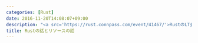 ```yaml
---
categories: [Rust]
date: 2016-11-20T14:08:07+09:00
description: "<a src='https://rust.connpass.com/event/41467/'>RustのLT会！ Rust入門者の集い - connpass</a>での発表用"
title: Rustの話とリソースの話
---
```


<section data-markdown
    data-separator="\n===\n"
    data-vertical="\n---\n"
    data-notes="^Note:">
<script type="text/template">
# Rustの話とリソースの話
----------------------
[RustのLT会！ Rust入門者の集い](https://rust.connpass.com/event/41467/)  
2016-11-21

<!-- .slide: class="center" -->

===
# About Me
---------
![κeenのアイコン](/images/icon.png) <!-- .element: style="position:absolute;right:0;z-index:-1" -->

 * κeen
 * [@blackenedgold](https://twitter.com/blackenedgold)
 * Github: [KeenS](https://github.com/KeenS)
 * 若者
 * サイバーエージェントのエンジニア
 * Lisp, ML, Rust, Shell Scriptあたりを書きます
 * [プログラミング言語Rust](https://rust-lang-ja.github.io/the-rust-programming-language-ja/1.6/book/)の翻訳
 * [Join rust-jp on Slack!](http://rust-jp.herokuapp.com/) にもいます。
===

# 注意
------

* たまにマニアックな話が出ますが気にせず無視して下さい
* 「なんかRustすげー」って思ってもらえれば幸いです


===

# Rustとの出会い
----------------

* 元々Lisperだった
* 他にはML, Ruby, JVM言語など

===

![lis books](/images/rust-and-resource/lisp.jpg)<!-- .element: height="640px" -->

===

<span style="font-size: 150%">「Lisperは自分で処理系作って一人前」</span>

<!-- .slide: class="center" -->

===

![compiler books](/images/rust-and-resource/compiler.jpg) <!-- .element: height="640px"" -->

===

# 苦悩
-------

* Cは低級すぎる
* Javaは向いてない
* C++は怖そう
  + 闇の軍団
  + 縄文土器飛んできそう
  + あと **nullあるしメモリ破壊あるし**
* MLは向いてるけどシステムプログラミングしづらい
* ATS2, Golang, D...

===

# Rustと出会う
----------------

* 正直最初は色物言語と思ってた
* 調べてみたら気に入った

===

# ゼロコスト抽象化
----------------------------

``` rust
fn sum_pos(v: &Vec<i32>) -> i32 {
    v.iter().filter(|i| **i > 0).sum()
```

===

高階関数が消えた…！？

``` asm
_ZN21higher_order_function7sum_pos17h2f9de4f69306ec0aE:
	.cfi_startproc
	movq	(%rdi), %rcx
	movq	16(%rdi), %rax
	leaq	(%rcx,%rax,4), %rdx
	xorl	%eax, %eax
	jmp	.LBB0_1
.LBB0_3:
	addl	%esi, %eax
	.p2align	4, 0x90
.LBB0_1:
	cmpq	%rcx, %rdx
	je	.LBB0_4
	movl	(%rcx), %esi
	addq	$4, %rcx
	testl	%esi, %esi
	jle	.LBB0_1
	jmp	.LBB0_3
.LBB0_4:
	retq
```

===


# スタックとヒープ
------------------


* Rustは手で割り当てを変えられる
* 「ヒープを使ったら負け」ゲームが出来る
* ループの中でヒープアロケートしたくないよね

===

# マクロとコンパイラプラグイン
-----------------------------

例えば正規表現リテラルを作れるか、とか。

1. Common Lisp
2. 衛生的マクロ + 手続的マクロ <- Rust
2. 衛生的マクロ + コンパイラプラグイン <- Rust
3. 手続的マクロ
4. コンパイラプラグイン
4. 衛生的マクロ

===

# トレイト
----------

* 型クラス
  + 継承を駆逐する
  + MLにも欲しい超便利機能
* 関連型
  + 表現力が高いことが知られている
  + CF [Rustの型レベルLispっぽいの作った | κeenのHappy Hacκing Blog](http://keens.github.io/blog/2016/11/06/rustnokatareberulispppoinotsukutta/)

===

# パターンマッチ、代数的データ型
-------------------------------

* 便利ってかないと困る

``` rust
    match expr {
        &Expr::Nil |
        &Expr::EOF |
        &Expr::Str(_) |
        &Expr::Int(_) |
        &Expr::Float(_) |
        &Expr::Proc(_) => Ok(expr.clone()),
        &Expr::Sym(ref name) => {
            match env.find(&name.to_owned()) {
                Ok(v) => Ok(v.clone()),
                Err(m) => {
                    if name.deref() == "t" {
                        Ok(ksym("t"))
                    } else {
                        Err(m)
                    }
                }
            }
        }
        &Expr::Cons(ref car, ref cdr) => {
        ....
```


===

# C インターフェース
---------------------

* C FFI, C API共に1行
* 構造体なんかも互換

``` rust
extern {
    fn snappy_max_compressed_length(source_length: size_t) -> size_t;
}
```

``` rust
#[no_mangle]
pub extern fn hello_rust() -> *const u8 {
    "Hello, world!\0".as_ptr()
}
```


===

# ランタイムなし
---------------

* [RustでベアメタルRaspberry PiのLチカ | κeenのHappy Hacκing Blog](http://keens.github.io/blog/2016/05/04/rustdebeametaruraspberry_pinolchika/)
* [Writing an OS in Rust](http://os.phil-opp.com/)
* [Redox - Your Next(Gen) OS](http://www.redox-os.org/)

===

# 生ポインタ
------------

* Cとのやりとりで大事
* あるいはパフォーマンスチューニングに

``` rust
pub struct Vec<T> {
    ptr: *mut T,
    cap: usize,
    len: usize,
}
```

``` rust
unsafe fn from_raw_parts(ptr: *mut T, length: usize, capacity: usize) -> Vec<T>
```


===

# エラー処理
------------

* 例外じゃない
* [`Result`](https://doc.rust-lang.org/std/result/enum.Result.html)
* `?` (元 `try!`)も便利
* Erro as a data
* 巻き戻し例外って扱い難しいよね
  + 値継続と例外継続の使い分けつらい

===

# リソースの話（本題）
<!-- .slide: class="center" -->

===

# リソースの重要性
-------------------

* プログラムはIOの塊、すなわりリソースの塊
* 従来は手動で管理するかGCで管理するかしていた
* RustはGCを使わず自動で管理する
* 所有権の概念が「ただの自動」以上に便利

===

# メモリ管理
------------

* Cでいう`free`を自動で挟んでくれる
* 基本

===

# Vecとslice
-------------

* sliceを`Vec`のviewとして使える
  + zero copy
  + 例えばJavaとかだと出来ない
* zero copy parserとかも書ける

===

# `File` 、 `Lock`
------------------

* `Drop`があるので自動
* ところでGCがあるのに手動で管理する言語があるらしいですね
  + 例えばRubyの`File.open(..) do ... end` も半手動
  + GCで処理すべきなのに手で`do ... end`を書いてる

===

# Rust
-------

``` rust
let file = File::open("text.txs").unwrap();
let mut br = BufReader::new(file);
...
```


===

# Java
-------
※try-with-resourceを使うともっと簡単に書けます。極端な比較のためにこう書いてます

``` java
BufferedReader br = null;
try {
    br = new BufferedReader(new FileReader("test.txt"));
    ...
} catch (FileNotFoundException e) {
    e.printStackTrace();
} finally {
    if (br != null)
        try {
            br.close();
        } catch (IOException e) {
            e.printStackTrace();
        }
}
```

===

# Use after close
------------------

* プログラミングエラーの一種
* あらゆるリソースで起きうる
* GCのある言語ではメモリでのエラー **のみ** 防げる
* 他のリソースだとダメ
* Rustは **全ての** リソースで防げる

===

# Ruby
------

``` ruby
file = nil
File.open("file.rb") do |f|
  file = f
end
puts file.read

```

```
#<File:file.rb (closed)>
file.rb:6:in `read': closed stream (IOError)
        from file.rb:6:in `<main>'
```


===

# Rust
-------

* 所有権のある限り勝手に`close`されない

``` rust
let mut file = None;
{
  let f = File::open("file.rs").unwrap();
  file = Some(f);
}
let mut s = String::new();
file.unwrap().read_to_string(&mut s).unwrap();
println!("{}", s);
```

===

# Use  wrapped object
---------------------------

* 所有権便利って話

===

# Java
------

``` scala
val kc = new KafkaProducer(...)
val sk = new SimpleKafkaClient(kc)
kc.close // <- !?!?!?
...
```

===

# Rust
-------

``` rust
let kc = KafkaClient(...);
val mut sk = SimpleKafkaClient(kc);
kc.close(); // <- Compile error because kc has been moved
```

===

# まとめ
--------

* Rust = 便利機能詰め合わせ + 所有権
* さらにランタイムもないしCとの相互連携も出来る
* リソース管理って大事
* 所有権は制限だけじゃないよ



</script>
</section>
